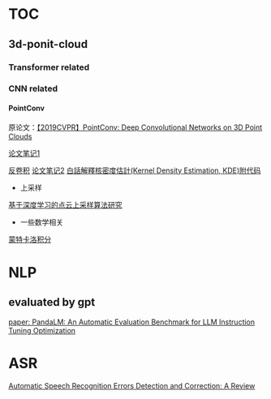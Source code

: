 # TOC

## 3d-ponit-cloud

### Transformer related

### CNN related

#### PointConv

原论文：[【2019CVPR】PointConv: Deep Convolutional Networks on 3D Point Clouds](https://arxiv.org/abs/1811.07246)

[论文笔记1 ](https://www.cnblogs.com/wangchangshuo/p/13959789.html#23-改进的思路)

[反卷积](https://zhuanlan.zhihu.com/p/48501100)
[论文笔记2](https://zhuanlan.zhihu.com/p/69597887)
[白話解釋核密度估計(Kernel Density Estimation, KDE)附代码](https://medium.com/qiubingcheng/白話解釋核密度估計-kernel-density-estimation-18c4913f0b6a)

- 上采样

[基于深度学习的点云上采样算法研究](https://image.hanspub.org/Html/3-2670300_60138.html)



- 一些数学相关

[蒙特卡洛积分](https://zhuanlan.zhihu.com/p/146144853)


# NLP

## evaluated by gpt
[paper: PandaLM: An Automatic Evaluation Benchmark for LLM Instruction Tuning Optimization](https://arxiv.org/abs/2306.05087)


# ASR

[Automatic Speech Recognition Errors Detection and Correction: A Review](https://www.sciencedirect.com/science/article/pii/S1877050918302187)


